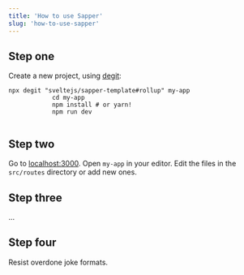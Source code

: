 ```yaml
---
title: 'How to use Sapper'
slug: 'how-to-use-sapper'
---
```


Step one
--------

Create a new project, using [degit](https://github.com/Rich-Harris/degit):

```
npx degit "sveltejs/sapper-template#rollup" my-app
			cd my-app
			npm install # or yarn!
			npm run dev
			
```

Step two
--------

Go to [localhost:3000](http://localhost:3000). Open `my-app` in your editor. Edit the files in the `src/routes` directory or add new ones.

Step three
----------

...

Step four
---------

Resist overdone joke formats.